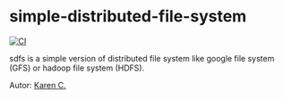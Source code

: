 # simple-distributed-file-system
[![CI](https://github.com/kkyrenc/simple-distributed-file-system/actions/workflows/ci.yaml/badge.svg)](https://github.com/kkyrenc/simple-distributed-file-system/actions/workflows/ci.yaml)

sdfs is a simple version of distributed file system like google file system (GFS) or hadoop file system (HDFS).


Autor: [Karen C.](mailto:yiren.chang@outlook.com)
